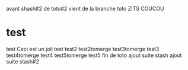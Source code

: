 avant shash#2
de toto#2
vient de la branche toto
ZITS
COUCOU
# test
test
Ceci est un joli test
test2
test2tomerge
test3tomerge
test3
test4tomerge
test4
test5tomerge
test5
fin de toto
ajout suite stash
ajout suite stash#2